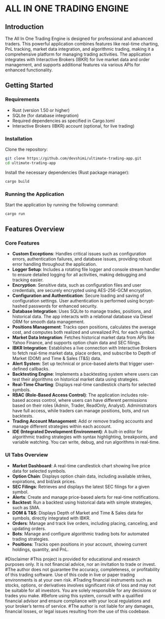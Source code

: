 # ALL IN ONE TRADING ENGINE

## Introduction
The All In One Trading Engine is designed for professional and advanced traders. This powerful application combines features like real-time charting, PnL tracking, market data integration, and algorithmic trading, making it a comprehensive platform for managing trading activities. The application integrates with Interactive Brokers (IBKR) for live market data and order management, and supports additional features via various APIs for enhanced functionality.

## Getting Started

### Requirements 
- Rust (version 1.50 or higher)
- SQLite (for database integration)
- Required dependencies as specified in Cargo.toml
- Interactive Brokers (IBKR) account (optional, for live trading)

### Installation
Clone the repository:
```sh
git clone https://github.com/devshimi/ultimate-trading-app.git
cd ultimate-trading-app
```

Install the necessary dependencies (Rust package manager):
```sh
cargo build
```

### Running the Application
Start the application by running the following command:
```sh
cargo run
```

## Features Overview

### Core Features
- **Custom Exceptions**: Handles critical issues such as configuration errors, authentication failures, and database issues, providing robust error handling throughout the application.
- **Logger Setup**: Includes a rotating file logger and console stream handler to ensure detailed logging for all activities, making debugging and tracking easier.
- **Encryption**: Sensitive data, such as configuration files and user credentials, are securely encrypted using AES-256-GCM encryption.
- **Configuration and Authentication**: Secure loading and saving of configuration settings. User authentication is performed using bcrypt-hashed passwords for enhanced security.
- **Database Integration**: Uses SQLite to manage trades, positions, and historical data. The app interacts with a relational database via Diesel ORM for smooth data management.
- **Positions Management**: Tracks open positions, calculates the average cost, and computes both realized and unrealized PnL for each symbol.
- **Market Data Integration**: Fetches historical market data from APIs like Yahoo Finance, and supports option chain data and SEC filings.
- **IBKR Integration**: Establishes a live connection with Interactive Brokers to fetch real-time market data, place orders, and subscribe to Depth of Market (DOM) and Time & Sales (T&S) data.
- **Alert System**: Set up technical or price-based alerts that trigger user-defined callbacks.
- **Backtesting Engine**: Implements a backtesting system where users can test their algorithms on historical market data using strategies.
- **Real-Time Charting**: Displays real-time candlestick charts for selected symbols.
- **RBAC (Role-Based Access Control)**: The application includes role-based access control, where users can have different permissions based on their roles (Admin, Trader, ReadOnly, Analyst). Administrators have full access, while traders can manage positions, bots, and run backtests.
- **Trading Account Management**: Add or remove trading accounts and manage different strategies within each account.
- **IDE (Integrated Development Environment)**: A built-in editor for algorithmic trading strategies with syntax highlighting, breakpoints, and variable watching. You can write, debug, and run algorithms in real-time.

### UI Tabs Overview
- **Market Dashboard**: A real-time candlestick chart showing live price data for selected symbols.
- **Option Chain**: Displays option chain data, including available strikes, expirations, and bid/ask prices.
- **SEC Filings**: Retrieves and displays the latest SEC filings for a given symbol.
- **Alerts**: Create and manage price-based alerts for real-time notifications.
- **Backtest**: Run a backtest using historical data with simple strategies, such as SMA.
- **DOM & T&S**: Displays Depth of Market and Time & Sales data for symbols, directly integrated with IBKR.
- **Orders**: Manage and track live orders, including placing, canceling, and updating orders.
- **Bots**: Manage and configure algorithmic trading bots for automated trading strategies.
- **Positions**: Tracks open positions in your account, showing current holdings, quantity, and PnL.

#Disclaimer
#This project is provided for educational and research purposes only. It is not financial advice, nor an invitation to trade or invest.
#The author does not guarantee the accuracy, completeness, or profitability of this trading software. Use of this code in live or paper trading environments is at your own risk.
#Trading financial instruments such as stocks, options, or derivatives involves significant risk of loss and may not be suitable for all investors. You are solely responsible for any decisions or trades you make.
#Before using this system, consult with a qualified financial advisor and ensure compliance with your local regulations and your broker’s terms of service.
#The author is not liable for any damages, financial losses, or legal issues resulting from the use of this codebase.
